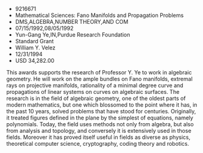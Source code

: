
* 9216671
* Mathematical Sciences: Fano Manifolds and Propagation Problems
* DMS,ALGEBRA,NUMBER THEORY,AND COM
* 07/15/1992,08/05/1992
* Yun-Gang Ye,IN,Purdue Research Foundation
* Standard Grant
* William Y. Velez
* 12/31/1994
* USD 34,282.00

This awards supports the research of Professor Y. Ye to work in algebraic
geometry. He will work on the ample bundles on Fano manifolds, extremal rays on
projective manifolds, rationality of a minimal degree curve and propagations of
linear systems on curves on algebraic surfaces. The research is in the field of
algebraic geometry, one of the oldest parts of modern mathematics, but one which
blossomed to the point where it has, in the past 10 years, solved problems that
have stood for centuries. Originally, it treated figures defined in the plane by
the simplest of equations, namely polynomials. Today, the field uses methods not
only from algebra, but also from analysis and topology, and conversely it is
extensively used in those fields. Moreover it has proved itself useful in fields
as diverse as physics, theoretical computer science, cryptography, coding theory
and robotics.
